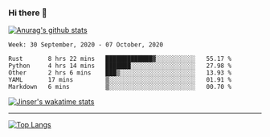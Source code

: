 ### Hi there 👋

[![Anurag's github stats](https://github-readme-stats.vercel.app/api?username=jinserrr&show_icons=true)](https://github.com/anuraghazra/github-readme-stats)


<!--START_SECTION:waka-->
```text
Week: 30 September, 2020 - 07 October, 2020

Rust       8 hrs 22 mins   █████████████▓░░░░░░░░░░░   55.17 % 
Python     4 hrs 14 mins   ███████░░░░░░░░░░░░░░░░░░   27.98 % 
Other      2 hrs 6 mins    ███▒░░░░░░░░░░░░░░░░░░░░░   13.93 % 
YAML       17 mins         ▒░░░░░░░░░░░░░░░░░░░░░░░░   01.91 % 
Markdown   6 mins          ▒░░░░░░░░░░░░░░░░░░░░░░░░   00.70 % 
```
<!--END_SECTION:waka-->

[![Jinser's wakatime stats](https://github-readme-stats.vercel.app/api/wakatime?username=jinser)](https://github.com/anuraghazra/github-readme-stats)

***

[![Top Langs](https://github-readme-stats.vercel.app/api/top-langs/?username=jinserrr)](https://github.com/anuraghazra/github-readme-stats)
